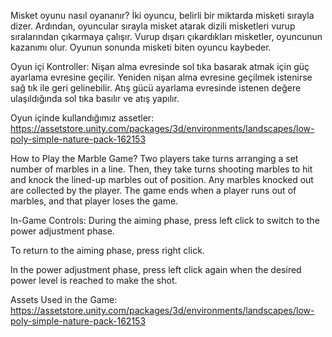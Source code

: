 Misket oyunu nasıl oyananır?
İki oyuncu, belirli bir miktarda misketi sırayla dizer. Ardından, oyuncular sırayla misket atarak dizili misketleri vurup sıralarından çıkarmaya çalışır. Vurup dışarı çıkardıkları misketler, oyuncunun kazanımı olur. Oyunun sonunda misketi biten oyuncu kaybeder.

Oyun içi Kontroller:
Nişan alma evresinde sol tıka basarak atmak için güç ayarlama evresine geçilir.
Yeniden nişan alma evresine geçilmek istenirse sağ tık ile geri gelinebilir.
Atış gücü ayarlama evresinde istenen değere ulaşıldığında sol tıka basılır ve atış yapılır.

Oyun içinde kullandığımız assetler:
https://assetstore.unity.com/packages/3d/environments/landscapes/low-poly-simple-nature-pack-162153 

How to Play the Marble Game?
Two players take turns arranging a set number of marbles in a line. Then, they take turns shooting marbles to hit and knock the lined-up marbles out of position. Any marbles knocked out are collected by the player. The game ends when a player runs out of marbles, and that player loses the game.

In-Game Controls:
During the aiming phase, press left click to switch to the power adjustment phase.

To return to the aiming phase, press right click.

In the power adjustment phase, press left click again when the desired power level is reached to make the shot.

Assets Used in the Game:
https://assetstore.unity.com/packages/3d/environments/landscapes/low-poly-simple-nature-pack-162153 
